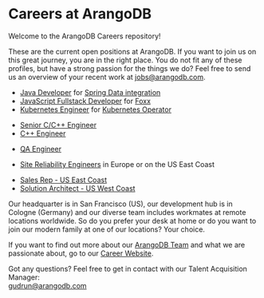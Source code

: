 # Careers at ArangoDB
Welcome to the ArangoDB Careers repository! 

These are the current open positions at ArangoDB. If you want to join us on this great journey, you are in the right place. You do not fit any of these profiles, but have a strong passion for the things we do? Feel free to send us an overview of your recent work at jobs@arangodb.com.

* [Java Developer](https://careers.arangodb.com/p/ffdddf41c0bd01-java-developer-m-f-x) for [Spring Data integration](https://github.com/arangodb/spring-data)    
* [JavaScript Fullstack Developer](https://careers.arangodb.com/p/04efc6d3270301-javascript-fullstack-developer) for [Foxx](https://github.com/arangodb/foxx-cli)  
* [Kubernetes Engineer](https://careers.arangodb.com/p/eba7aeecaaf701-kubernetes-engineer-m-f) for [Kubernetes Operator](https://github.com/arangodb/kube-arangodb)  

- [Senior C/C++ Engineer](https://careers.arangodb.com/p/603f783b3a3101-senior-developer-c-c-m-f)  
- [C++ Engineer](https://careers.arangodb.com/p/907d31125fda01-c-engineer)  

* [QA Engineer](https://careers.arangodb.com/p/adb74d3aaa6501-qa-engineer)  

* [Site Reliability Engineers](https://careers.arangodb.com/p/be5babe7271e01-site-reliability-engineer) in Europe or on the US East Coast 

- [Sales Rep - US East Coast](https://careers.arangodb.com/p/39c9d42c653201-sales-executive-us-east-coast)  
- [Solution Architect - US West Coast](https://careers.arangodb.com/p/3393152289f901-solution-architect-us-west-coast)  

Our headquarter is in San Francisco (US), our development hub is in Cologne (Germany) and our diverse team includes workmates at remote locations worldwide. So do you prefer your desk at home or do you want to join our modern family at one of our locations? Your choice.

If you want to find out more about our [ArangoDB Team](https://arangodb.com/about-arangodb) and what we are passionate about, go to our [Career Website](https://careers.arangodb.com).

Got any questions? Feel free to get in contact with our Talent Acquisition Manager:\
gudrun@arangodb.com
